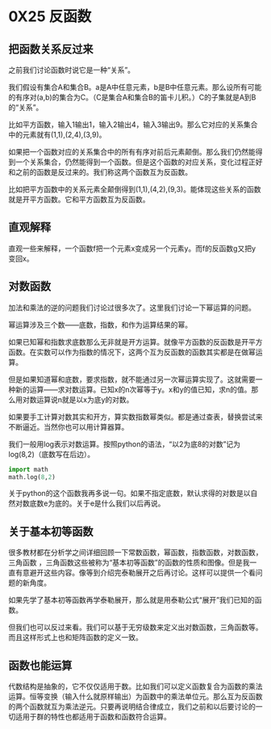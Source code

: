 # 0X25 反函数

## 把函数关系反过来

之前我们讨论函数时说它是一种“关系”。

我们假设有集合A和集合B。a是A中任意元素，b是B中任意元素。那么设所有可能的有序对(a,b)的集合为C。（C是集合A和集合B的笛卡儿积。）C的子集就是A到B的“关系”。

比如平方函数，输入1输出1，输入2输出4，输入3输出9。那么它对应的关系集合中的元素就有(1,1),(2,4),(3,9)。

如果把一个函数对应的关系集合中的所有有序对前后元素颠倒。那么我们仍然能得到一个关系集合，仍然能得到一个函数。但是这个函数的对应关系，变化过程正好和之前的函数是反过来的。我们称这两个函数互为反函数。

比如把平方函数中的关系元素全颠倒得到(1,1),(4,2),(9,3)。能体现这些关系的函数就是开平方函数。它和平方函数互为反函数。

## 直观解释

直观一些来解释，一个函数f把一个元素x变成另一个元素y。而f的反函数g又把y变回x。

## 对数函数

加法和乘法的逆的问题我们讨论过很多次了。这里我们讨论一下幂运算的问题。

幂运算涉及三个数——底数，指数，和作为运算结果的幂。

如果已知幂和指数求底数那么无非就是开方运算。就像平方函数的反函数是开平方函数。在实数可以作为指数的情况下，这两个互为反函数的函数其实都是在做幂运算。

但是如果知道幂和底数，要求指数，就不能通过另一次幂运算实现了。这就需要一种新的运算——求对数运算。已知x的n次幂等于y。x和y的值已知，求n的值。那么用对数运算说n就是以x为底y的对数。

如果要手工计算对数其实和开方，算实数指数幂类似。都是通过查表，替换尝试来不断逼近。当然你也可以用计算器算。

我们一般用log表示对数运算。按照python的语法，“以2为底8的对数”记为log(8,2)（底数写在后边）。

```python
import math
math.log(8,2)
```

关于python的这个函数我再多说一句。如果不指定底数，默认求得的对数是以自然对数底数e为底的。关于e是什么我们以后再说。

## 关于基本初等函数

很多教材都在分析学之间详细回顾一下常数函数，幂函数，指数函数，对数函数，三角函数 ，三角函数这些被称为“基本初等函数”的函数的性质和图像。但是我一直有意避开这些内容。像等到介绍完泰勒展开之后再讨论。这样可以提供一个看问题的新角度。

如果先学了基本初等函数再学泰勒展开，那么就是用泰勒公式“展开”我们已知的函数。

但我们也可以反过来看。我们可以基于无穷级数来定义出对数函数，三角函数等。而且这样形式上也和矩阵函数的定义一致。

## 函数也能运算

代数结构是抽象的，它不仅仅适用于数。比如我们可以定义函数复合为函数的乘法运算。恒等变换（输入什么就原样输出）为函数中的乘法单位元。那么互为反函数的两个函数就互为乘法逆元。只要再说明结合律成立，我们之前和以后要讨论的一切适用于群的特性也都适用于函数和函数符合运算。
